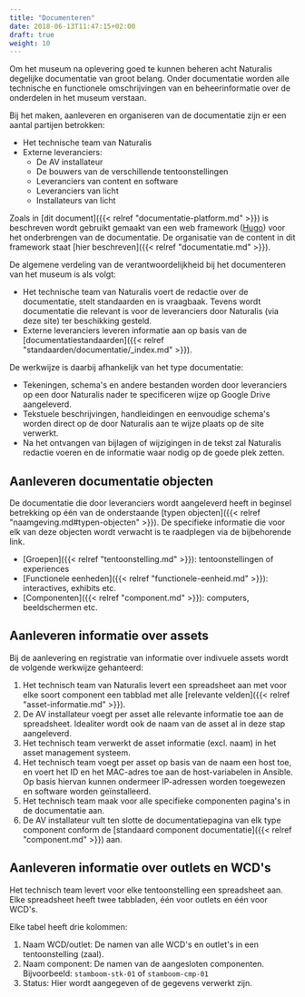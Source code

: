 ```yaml
---
title: "Documenteren"
date: 2018-06-13T11:47:15+02:00
draft: true
weight: 10
---
```


Om het museum na oplevering goed te kunnen beheren acht Naturalis degelijke
documentatie van groot belang. Onder documentatie worden alle technische en
functionele omschrijvingen van en beheerinformatie over de onderdelen in het
museum verstaan.

Bij het maken, aanleveren en organiseren van de documentatie zijn er een aantal
partijen betrokken:

* Het technische team van Naturalis
* Externe leveranciers:
  * De AV installateur
  * De bouwers van de verschillende tentoonstellingen
  * Leveranciers van content en software
  * Leveranciers van licht
  * Installateurs van licht

Zoals in [dit document]({{< relref "documentatie-platform.md" >}}) is beschreven
wordt gebruikt gemaakt van een web framework ([Hugo](http://gohugo.io)) voor het
onderbrengen van de documentatie. De organisatie van de content in dit framework
staat [hier beschreven]({{< relref "documentatie.md" >}}).

De algemene verdeling van de verantwoordelijkheid bij het documenteren van het
museum is als volgt:

* Het technische team van Naturalis voert de redactie over de documentatie,
  stelt standaarden en is vraagbaak. Tevens wordt documentatie die relevant is
  voor de leveranciers door Naturalis (via deze site) ter beschikking gesteld.
* Externe leveranciers leveren informatie aan op basis van de [documentatiestandaarden]({{< relref "standaarden/documentatie/_index.md" >}}).

De werkwijze is daarbij afhankelijk van het type documentatie:

* Tekeningen, schema's en andere bestanden worden door leveranciers op een door
  Naturalis nader te specificeren wijze op Google Drive aangeleverd.
* Tekstuele beschrijvingen, handleidingen en eenvoudige schema's worden direct
  op de door Naturalis aan te wijze plaats op de site verwerkt.
* Na het ontvangen van bijlagen of wijzigingen in de tekst zal Naturalis
  redactie voeren en de informatie waar nodig op de goede plek zetten.

## Aanleveren documentatie objecten

De documentatie die door leveranciers wordt aangeleverd heeft in beginsel
betrekking op één van de onderstaande [typen objecten]({{< relref
"naamgeving.md#typen-objecten" >}}). De specifieke informatie die voor elk van
deze objecten wordt verwacht is te raadplegen via de bijbehorende link.

* [Groepen]({{< relref "tentoonstelling.md" >}}): tentoonstellingen of experiences
* [Functionele eenheden]({{< relref "functionele-eenheid.md" >}}): interactives, exhibits etc.
* [Componenten]({{< relref "component.md" >}}): computers, beeldschermen etc.


## Aanleveren informatie over assets

Bij de aanlevering en registratie van informatie over indivuele assets wordt
de volgende werkwijze gehanteerd:

1. Het technisch team van Naturalis levert een spreadsheet aan met voor elke
   soort component een tabblad met alle [relevante velden]({{< relref
   "asset-informatie.md" >}}).
1. De AV installateur voegt per asset alle relevante informatie toe aan de
   spreadsheet. Idealiter wordt ook de naam van de asset al in deze stap
   aangeleverd.
1. Het technisch team verwerkt de asset informatie (excl. naam) in het asset
   management systeem.
1. Het technisch team voegt per asset op basis van de naam een host toe, en
   voert het ID en het MAC-adres toe aan de host-variabelen in Ansible. Op basis
   hiervan kunnen ondermeer IP-adressen worden toegewezen en software worden
   geïnstalleerd.
1. Het technisch team maak voor alle specifieke componenten pagina's in de
   documentatie aan.
1. De AV installateur vult ten slotte de documentatiepagina van elk type
   component conform de [standaard component documentatie]({{< relref
   "component.md" >}}) aan.

## Aanleveren informatie over outlets en WCD's

Het technisch team levert voor elke tentoonstelling een spreadsheet aan. Elke
spreadsheet heeft twee tabbladen, één voor outlets en één voor WCD's.

Elke tabel heeft drie kolommen:

1. Naam WCD/outlet: De namen van alle WCD's en outlet's in een tentoonstelling (zaal).
1. Naam component: De namen van de aangesloten componenten. Bijvoorbeeld:
   `stamboom-stk-01` of `stamboom-cmp-01`
1. Status: Hier wordt aangegeven of de gegevens verwerkt zijn.


